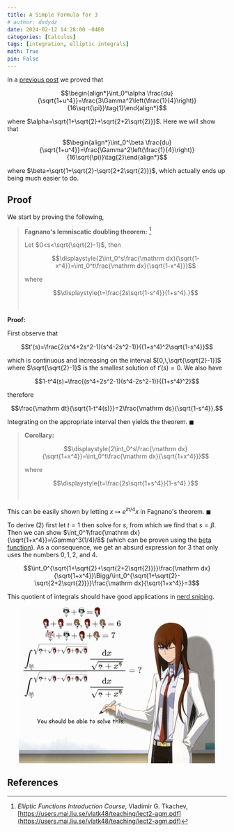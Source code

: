```yaml
---
title: A Simple Formula for 3
# author: dxdydz
date: 2024-02-12 14:28:00 -0400
categories: [Calculus]
tags: [integration, elliptic integrals]
math: True
pin: False
---
```


In a [previous post](https://volumeelement.github.io/posts/elliptic-integrals-and-cm/) we proved that

$$\begin{align*}\int_0^\alpha \frac{du}{\sqrt{1+u^4}}=\frac{3\Gamma^2\left(\frac{1}{4}\right)}{16\sqrt{\pi}}\tag{1}\end{align*}$$

where $\alpha=\sqrt{1+\sqrt{2}+\sqrt{2+2\sqrt{2}}}$. Here we will show that

$$\begin{align*}\int_0^\beta \frac{du}{\sqrt{1+u^4}}=\frac{\Gamma^2\left(\frac{1}{4}\right)}{16\sqrt{\pi}}\tag{2}\end{align*}$$

where $\beta=\sqrt{1+\sqrt{2}-\sqrt{2+2\sqrt{2}}}$, which actually ends up being much easier to do.

## Proof

We start by proving the following,

> **Fagnano's lemniscatic doubling theorem:** [^1]
>
> Let $0<s<\sqrt{\sqrt{2}-1}$, then
>
> $$\displaystyle{2\int_0^s\frac{\mathrm dx}{\sqrt{1-x^4}}=\int_0^t\frac{\mathrm dx}{\sqrt{1-x^4}}}$$
>
> where
>
> $$\displaystyle{t=\frac{2s\sqrt{1-s^4}}{1+s^4}.}$$
>
> $$\,$$

**Proof:**

First observe that

$$t'(s)=\frac{2(s^4+2s^2-1)(s^4-2s^2-1)}{(1+s^4)^2\sqrt{1-s^4}}$$

which is continuous and increasing on the interval $[0,\,\sqrt{\sqrt{2}-1}]$ where $\sqrt{\sqrt{2}-1}$ is the smallest solution of $t'(s)=0.$ We also have

$$1-t^4(s)=\frac{(s^4+2s^2-1)(s^4-2s^2-1)}{(1+s^4)^2}$$

therefore

$$\frac{\mathrm dt}{\sqrt{1-t^4(s)}}=2\frac{\mathrm ds}{\sqrt{1-s^4}}.$$

Integrating on the appropriate interval then yields the theorem. $\blacksquare$

> **Corollary:**
>
> $$\displaystyle{2\int_0^s\frac{\mathrm dx}{\sqrt{1+x^4}}=\int_0^t\frac{\mathrm dx}{\sqrt{1+x^4}}}$$
>
> where
>
> $$\displaystyle{t=\frac{2s\sqrt{1+s^4}}{1-s^4}.}$$
>
> $$\,$$

This can be easily shown by letting $x\mapsto e^{i\pi/4}x$ in Fagnano's theorem. $\blacksquare$

To derive $(2)$ first let $t=1$ then solve for $s$, from which we find that $s=\beta$. Then we can show $\int_0^1\frac{\mathrm dx}{\sqrt{1+x^4}}=\Gamma^3(1/4)/8$ (which can be proven using the [beta function](https://en.wikipedia.org/wiki/Beta_function)). As a consequence, we get an absurd expression for $3$ that only uses the numbers $0,\,1,\,2,$ and $4$.

$$\int_0^{\sqrt{1+\sqrt{2}+\sqrt{2+2\sqrt{2}}}}\frac{\mathrm dx}{\sqrt{1+x^4}}\Bigg/\int_0^{\sqrt{1+\sqrt{2}-\sqrt{2+2\sqrt{2}}}}\frac{\mathrm dx}{\sqrt{1+x^4}}=3$$

This quotient of integrals should have good applications in [nerd sniping](https://xkcd.com/356/).

<center><a href="https://raw.githubusercontent.com/VolumeElement/VolumeElement.github.io/main/images/Kurisu_Elliptic_Integral_Meme_2.png"><img src="https://raw.githubusercontent.com/VolumeElement/VolumeElement.github.io/main/images/Kurisu_Elliptic_Integral_Meme_2.png" alt="centered image" height="auto" width="450" title="source: github.com" /></a></center>

## References

[^1]: *Elliptic Functions Introduction Course*, Vladimir G. Tkachev, [https://users.mai.liu.se/vlatk48/teaching/lect2-agm.pdf](https://users.mai.liu.se/vlatk48/teaching/lect2-agm.pdf)